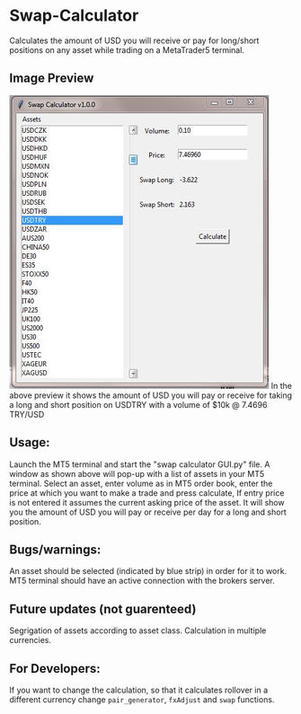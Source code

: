 # Swap-Calculator
Calculates the amount of USD you will receive or pay for long/short positions on any asset while trading on a MetaTrader5 terminal.

## Image Preview

<img src="images/snap_shot.JPG" />
In the above preview it shows the amount of USD you will pay or receive for taking a long
and short position on USDTRY with a volume of $10k @ 7.4696 TRY/USD

## Usage:
Launch the MT5 terminal and start the "swap calculator GUI.py" file.
A window as shown above will pop-up with a list of assets in your MT5 terminal.
Select an asset, enter volume as in MT5 order book, enter the price at which you want to make a trade and press calculate, If entry price is not entered it assumes the current asking price of the asset.
It will show you the amount of USD you will pay or receive per day for a long and short position.

## Bugs/warnings:
An asset should be selected (indicated by blue strip) in order for it to work.
MT5 terminal should have an active connection with the brokers server.

## Future updates (not guarenteed)
Segrigation of assets according to asset class.
Calculation in multiple currencies.

## For Developers:
If you want to change the calculation, so that it calculates rollover in a different currency
change `pair_generator`, `fxAdjust` and `swap` functions.
